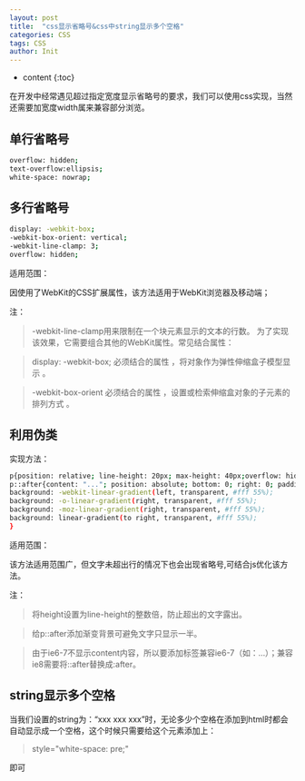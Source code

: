 ```yaml
---
layout: post
title:  "css显示省略号&css中string显示多个空格"
categories: CSS
tags: CSS
author: Init
---
```


* content
{:toc}

在开发中经常遇见超过指定宽度显示省略号的要求，我们可以使用css实现，当然还需要加宽度width属来兼容部分浏览。





## 单行省略号

``` sh
overflow: hidden;
text-overflow:ellipsis;
white-space: nowrap;

```

## 多行省略号

``` sh
display: -webkit-box;
-webkit-box-orient: vertical;
-webkit-line-clamp: 3;
overflow: hidden;
```

适用范围：

因使用了WebKit的CSS扩展属性，该方法适用于WebKit浏览器及移动端；

注：

> -webkit-line-clamp用来限制在一个块元素显示的文本的行数。 为了实现该效果，它需要组合其他的WebKit属性。常见结合属性：

> display: -webkit-box; 必须结合的属性 ，将对象作为弹性伸缩盒子模型显示 。

> -webkit-box-orient 必须结合的属性 ，设置或检索伸缩盒对象的子元素的排列方式 。

## 利用伪类

实现方法：

``` sh
p{position: relative; line-height: 20px; max-height: 40px;overflow: hidden;}
p::after{content: "..."; position: absolute; bottom: 0; right: 0; padding-left: 40px;
background: -webkit-linear-gradient(left, transparent, #fff 55%);
background: -o-linear-gradient(right, transparent, #fff 55%);
background: -moz-linear-gradient(right, transparent, #fff 55%);
background: linear-gradient(to right, transparent, #fff 55%);
}
```

适用范围：

该方法适用范围广，但文字未超出行的情况下也会出现省略号,可结合js优化该方法。

注：

> 将height设置为line-height的整数倍，防止超出的文字露出。

> 给p::after添加渐变背景可避免文字只显示一半。

> 由于ie6-7不显示content内容，所以要添加标签兼容ie6-7（如：<span>…<span/>）；兼容ie8需要将::after替换成:after。

## string显示多个空格

当我们设置的string为：“xxx    xxx    xxx”时，无论多少个空格在添加到html时都会自动显示成一个空格，这个时候只需要给这个元素添加上：

> style="white-space: pre;"

即可